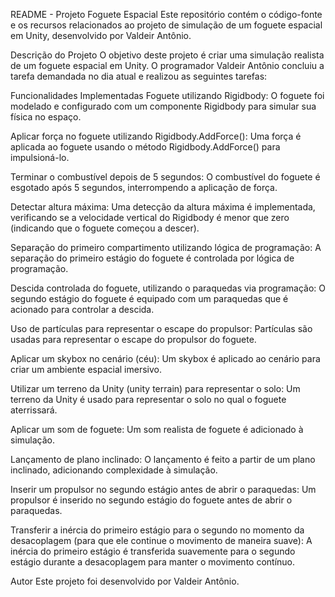 README - Projeto Foguete Espacial
Este repositório contém o código-fonte e os recursos relacionados ao projeto de simulação de um foguete espacial em Unity, desenvolvido por Valdeir Antônio.

Descrição do Projeto
O objetivo deste projeto é criar uma simulação realista de um foguete espacial em Unity. O programador Valdeir Antônio concluiu a tarefa demandada no dia atual e realizou as seguintes tarefas:

Funcionalidades Implementadas
Foguete utilizando Rigidbody: O foguete foi modelado e configurado com um componente Rigidbody para simular sua física no espaço.

Aplicar força no foguete utilizando Rigidbody.AddForce(): Uma força é aplicada ao foguete usando o método Rigidbody.AddForce() para impulsioná-lo.

Terminar o combustível depois de 5 segundos: O combustível do foguete é esgotado após 5 segundos, interrompendo a aplicação de força.

Detectar altura máxima: Uma detecção da altura máxima é implementada, verificando se a velocidade vertical do Rigidbody é menor que zero (indicando que o foguete começou a descer).

Separação do primeiro compartimento utilizando lógica de programação: A separação do primeiro estágio do foguete é controlada por lógica de programação.

Descida controlada do foguete, utilizando o paraquedas via programação: O segundo estágio do foguete é equipado com um paraquedas que é acionado para controlar a descida.

Uso de partículas para representar o escape do propulsor: Partículas são usadas para representar o escape do propulsor do foguete.

Aplicar um skybox no cenário (céu): Um skybox é aplicado ao cenário para criar um ambiente espacial imersivo.

Utilizar um terreno da Unity (unity terrain) para representar o solo: Um terreno da Unity é usado para representar o solo no qual o foguete aterrissará.

Aplicar um som de foguete: Um som realista de foguete é adicionado à simulação.

Lançamento de plano inclinado: O lançamento é feito a partir de um plano inclinado, adicionando complexidade à simulação.

Inserir um propulsor no segundo estágio antes de abrir o paraquedas: Um propulsor é inserido no segundo estágio do foguete antes de abrir o paraquedas.

Transferir a inércia do primeiro estágio para o segundo no momento da desacoplagem (para que ele continue o movimento de maneira suave): A inércia do primeiro estágio é transferida suavemente para o segundo estágio durante a desacoplagem para manter o movimento contínuo. 
 
Autor
Este projeto foi desenvolvido por Valdeir Antônio. 

